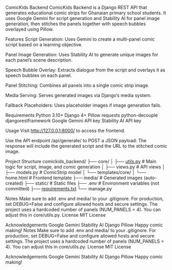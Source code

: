 ComicKids Backend
ComicKids Backend is a Django REST API that generates educational comic strips for Ghanaian primary school students. It uses Google Gemini for script generation and Stability AI for panel image generation, then stitches the panels together with speech bubbles overlayed using Pillow.

Features
Script Generation: Uses Gemini to create a multi-panel comic script based on a learning objective.

Panel Image Generation: Uses Stability AI to generate unique images for each panel’s scene description.

Speech Bubble Overlay: Extracts dialogue from the script and overlays it as speech bubbles on each panel.

Panel Stitching: Combines all panels into a single comic strip image.

Media Serving: Serves generated images via Django’s media system.

Fallback Placeholders: Uses placeholder images if image generation fails.

Requirements
Python 3.10+
Django 4+
Pillow
requests
python-decouple
djangorestframework
Google Gemini API key
Stability AI API key

Usage
Visit http://127.0.0.1:8000/ to access the frontend.

Use the API endpoint /api/generate/ to POST a JSON payload:
The response will include the generated script and the URL to the stitched comic image.

Project Structure
comickids_backend/
├── core/
│   ├── [utils.py](http://_vscodecontentref_/1)         # Main logic for script, image, and comic generation
│   ├── views.py         # API views
│   ├── models.py        # ComicStrip model
│   └── templates/core/
│       └── home.html    # Frontend template
├── media/               # Generated images (auto-created)
├── static/              # Static files
├── .env                 # Environment variables (not committed)
├── [requirements.txt](http://_vscodecontentref_/2)
└── manage.py

Notes
Make sure to add .env and media/ to your .gitignore.
For production, set DEBUG=False and configure allowed hosts and secure settings.
The project uses a hardcoded number of panels (NUM_PANELS = 4). You can adjust this in core/utils.py.
License
MIT License

Acknowledgements
Google Gemini
Stability AI
Django
Pillow
Happy comic making!
Notes
Make sure to add .env and media/ to your .gitignore.
For production, set DEBUG=False and configure allowed hosts and secure settings.
The project uses a hardcoded number of panels (NUM_PANELS = 4). You can adjust this in core/utils.py.
License
MIT License

Acknowledgements
Google Gemini
Stability AI
Django
Pillow
Happy comic making!
